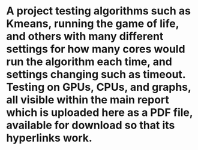 # A project testing algorithms such as Kmeans, running the game of life, and others with many different settings for how many cores would run the algorithm each time, and settings changing such as timeout. Testing on GPUs, CPUs, and graphs, all visible within the main report which is uploaded here as a PDF file, available for download so that its hyperlinks work. 
